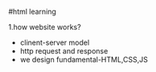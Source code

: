 #html learning 

1.how website works?
- clinent-server model
- http request and response
- we design fundamental-HTML,CSS,JS


